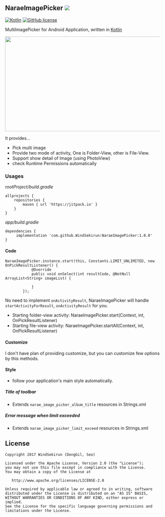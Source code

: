 ## NaraeImagePicker [![](https://jitpack.io/v/WindSekirun/NaraeImagePicker.svg)](https://jitpack.io/#WindSekirun/NaraeImagePicker)

[![Kotlin](https://img.shields.io/badge/kotlin-1.2.0-blue.svg)](http://kotlinlang.org)	[![GitHub license](https://img.shields.io/badge/license-Apache%20License%202.0-blue.svg?style=flat)](http://www.apache.org/licenses/LICENSE-2.0)

MultiImagePicker for Android Application, written in [Kotlin](http://kotlinlang.org)

<img src="https://github.com/WindSekirun/NaraeImagePicker/blob/master/sample.png" width="600" height="308">

It provides...
* Pick multi image
* Provide two mode of activity, One is Folder-View, other is File-View.
* Support show detail of Image (using PhotoView)
* check Runtime Permissions automatically

### Usages
*rootProject/build.gradle*
```
allprojects {
    repositories {
	    maven { url 'https://jitpack.io' }
    }
}
```

*app/build.gradle*
```
dependencies {
     implementation 'com.github.WindSekirun:NaraeImagePicker:1.0.0'
}
```

#### Code
```
NaraeImagePicker.instance.start(this, Constants.LIMIT_UNLIMITED, new OnPickResultListener() {
            @Override
            public void onSelect(int resultCode, @NotNull ArrayList<String> imageList) {
               
            }
        });
```

No need to implement ```onActivityResult```, NaraeImagePicker will handle ```startActivityForResult```, ```onActivityResult``` for you. 

* Starting folder-view activity: NaraeImagePicker.start(Context, int, OnPickResultListener)
* Starting file-view activity: NaraeImagePicker.startAll(Context, int, OnPickResultListener)

#### Customize
I don't have plan of providing customize, but you can customize few options by this methods.

#### Style
* follow your application's main style automatically.

##### Title of toolbar
* Extends ```narae_image_picker_album_title``` resources in Strings.xml

##### Error message when limit exceeded
* Extends ```narae_image_picker_limit_exceed``` resources in Strings.xml

## License

```
Copyright 2017 WindSekirun (DongGil, Seo)

Licensed under the Apache License, Version 2.0 (the "License");
you may not use this file except in compliance with the License.
You may obtain a copy of the License at

   http://www.apache.org/licenses/LICENSE-2.0

Unless required by applicable law or agreed to in writing, software
distributed under the License is distributed on an "AS IS" BASIS,
WITHOUT WARRANTIES OR CONDITIONS OF ANY KIND, either express or implied.
See the License for the specific language governing permissions and
limitations under the License.
```
